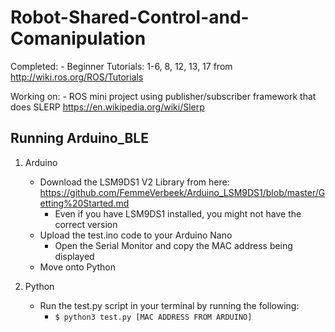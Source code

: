 # Robot-Shared-Control-and-Comanipulation

Completed: 
    - Beginner Tutorials: 1-6, 8, 12, 13, 17 from http://wiki.ros.org/ROS/Tutorials

Working on: 
    - ROS mini project using publisher/subscriber framework that does SLERP https://en.wikipedia.org/wiki/Slerp

**Running Arduino_BLE**
---

1. Arduino

    + Download the LSM9DS1 V2 Library from here: https://github.com/FemmeVerbeek/Arduino_LSM9DS1/blob/master/Getting%20Started.md 
        - Even if you have LSM9DS1 installed, you might not have the correct version
    + Upload the test.ino code to your Arduino Nano
        - Open the Serial Monitor and copy the MAC address being displayed
    + Move onto Python

2. Python

    + Run the test.py script in your terminal by running the following:
    	- `$ python3 test.py [MAC ADDRESS FROM ARDUINO]`

